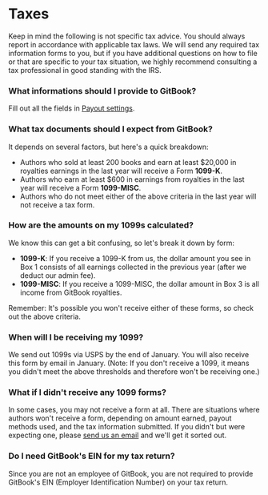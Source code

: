# Taxes

Keep in mind the following is not specific tax advice. You should always report in accordance with applicable tax laws. We will send any required tax information forms to you, but if you have additional questions on how to file or that are specific to your tax situation, we highly recommend consulting a tax professional in good standing with the IRS.

### What informations should I provide to GitBook?

Fill out all the fields in [Payout settings](https://www.gitbook.com/settings/recipient).

### What tax documents should I expect from GitBook?

It depends on several factors, but here's a quick breakdown:
* Authors who sold at least 200 books and earn at least $20,000 in royalties earnings in the last year will receive a Form **1099-K**.
* Authors who earn at least $600 in earnings from royalties in the last year will receive a Form **1099-MISC**.
* Authors who do not meet either of the above criteria in the last year will not receive a tax form.

### How are the amounts on my 1099s calculated?

We know this can get a bit confusing, so let's break it down by form:
* **1099-K**: If you receive a 1099-K from us, the dollar amount you see in Box 1 consists of all earnings collected in the previous year (after we deduct our admin fee).
* **1099-MISC**: If you receive a 1099-MISC, the dollar amount in Box 3 is all income from GitBook royalties.

Remember: It's possible you won't receive either of these forms, so check out the above criteria.

### When will I be receiving my 1099?

We send out 1099s via USPS by the end of January. You will also receive this form by email in January. (Note: If you don't receive a 1099, it means you didn't meet the above thresholds and therefore won't be receiving one.)

### What if I didn't receive any 1099 forms?

In some cases, you may not receive a form at all. There are situations where authors won't receive a form, depending on amount earned, payout methods used, and the tax information submitted. If you didn't but were expecting one, please [send us an email](https://www.gitbook.com/contact) and we'll get it sorted out.

### Do I need GitBook's EIN for my tax return?

Since you are not an employee of GitBook, you are not required to provide GitBook's EIN (Employer Identification Number) on your tax return.

